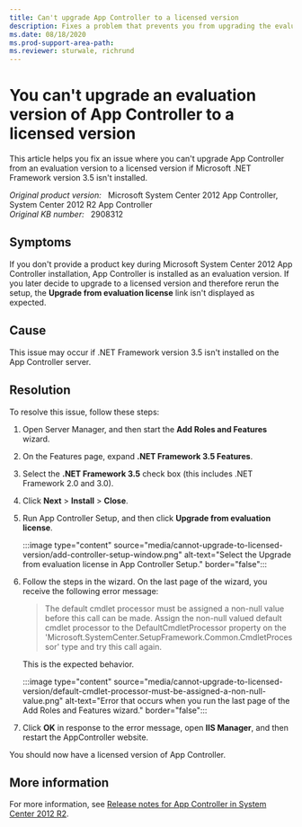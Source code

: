 ```yaml
---
title: Can't upgrade App Controller to a licensed version
description: Fixes a problem that prevents you from upgrading the evaluation version of System Center 2012 App Controller to the licensed version.
ms.date: 08/18/2020
ms.prod-support-area-path:
ms.reviewer: sturwale, richrund
---
```

# You can't upgrade an evaluation version of App Controller to a licensed version

This article helps you fix an issue where you can't upgrade App Controller from an evaluation version to a licensed version if Microsoft .NET Framework version 3.5 isn't installed.

_Original product version:_ &nbsp; Microsoft System Center 2012 App Controller, System Center 2012 R2 App Controller  
_Original KB number:_ &nbsp; 2908312

## Symptoms

If you don't provide a product key during Microsoft System Center 2012 App Controller installation, App Controller is installed as an evaluation version. If you later decide to upgrade to a licensed version and therefore rerun the setup, the **Upgrade from evaluation license** link isn't displayed as expected.

## Cause

This issue may occur if .NET Framework version 3.5 isn't installed on the App Controller server.

## Resolution

To resolve this issue, follow these steps:

1. Open Server Manager, and then start the **Add Roles and Features** wizard.
2. On the Features page, expand **.NET Framework 3.5 Features**.
3. Select the **.NET Framework 3.5** check box (this includes .NET Framework 2.0 and 3.0).
4. Click **Next** > **Install** > **Close**.
5. Run App Controller Setup, and then click **Upgrade from evaluation license**.

    :::image type="content" source="media/cannot-upgrade-to-licensed-version/add-controller-setup-window.png" alt-text="Select the Upgrade from evaluation license in App Controller Setup." border="false":::

6. Follow the steps in the wizard. On the last page of the wizard, you receive the following error message:

    > The default cmdlet processor must be assigned a non-null value before this call can be made. Assign the non-null valued default cmdlet processor to the DefaultCmdletProcessor property on the 'Microsoft.SystemCenter.SetupFramework.Common.CmdletProcessor' type and try this call again.

    This is the expected behavior.

    :::image type="content" source="media/cannot-upgrade-to-licensed-version/default-cmdlet-processor-must-be-assigned-a-non-null-value.png" alt-text="Error that occurs when you run the last page of the Add Roles and Features wizard." border="false":::

7. Click **OK** in response to the error message, open **IIS Manager**, and then restart the AppController website.

You should now have a licensed version of App Controller.

## More information

For more information, see [Release notes for App Controller in System Center 2012 R2](/previous-versions/system-center/system-center-2012-R2/dn296670(v=sc.12)?redirectedfrom=MSDN).
